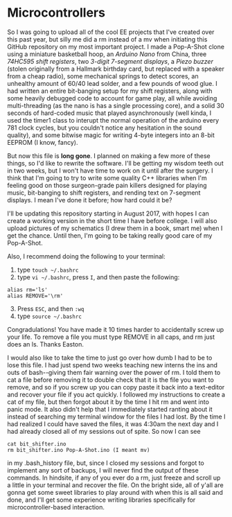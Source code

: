 # Microcontrollers
So I was going to upload all of the cool EE projects that I've created over this past year, but silly me did a rm instead of a mv when initiating this GitHub repository on my most important project. I made a Pop-A-Shot clone using a miniature basketball hoop, an _Arduino Nano_ from China, three _74HC595 shift registers_, two _3-digit 7-segment displays_, a _Piezo buzzer_ (stolen originally from a Hallmark birthday card, but replaced with a speaker from a cheap radio), some mechanical springs to detect scores, an unhealthy amount of 60/40 lead solder, and a few pounds of wood glue. I had written an entire bit-banging setup for my shift registers, along with some heavily debugged code to account for game play, all while avoiding multi-threading (as the nano is has a single processing core), and a solid 30 seconds of hard-coded music that played asynchronously (well kinda, I used the timer1 class to interupt the normal operation of the arduino every 781 clock cycles, but you couldn't notice any hesitation in the sound quality), and some bitwise magic for writing 4-byte integers into an 8-bit EEPROM (I know, fancy). 

But now this file is __long gone__. I planned on making a few more of these things, so I'd like to rewrite the software. I'll be getting my wisdom teeth out in two weeks, but I won't have time to work on it until after the surgery. I think that I'm going to try to write some quality C++ libraries when I'm feeling good on those surgeon-grade pain killers designed for playing music, bit-banging to shift registers, and rending text on 7-segment displays. I mean I've done it before; how hard could it be?

I'll be updating this repository starting in August 2017, with hopes I can create a working version in the short time I have before college. I will also upload pictures of my schematics (I drew them in a book, smart me) when I get the chance. Until then, I'm going to be taking really good care of my Pop-A-Shot.

Also, I recommend doing the following to your terminal:
1. type ```touch ~/.bashrc```
2. type ```vi ~/.bashrc```, press ```I```, and then paste the following:
```
alias rm='ls'
alias REMOVE='\rm'
```
3. Press ```ESC```, and then ```:wq```
4. type ```source ~/.bashrc```

Congradulations! You have made it 10 times harder to accidentally screw up your life. To remove a file you must type REMOVE in all caps, and rm just does an ls. Thanks Easton.

I would also like to take the time to just go over how dumb I had to be to lose this file. I had just spend two weeks teaching new interns the ins and outs of bash--giving them fair warning over the power of rm. I told them to cat a file before removing it to double check that it is the file you want to remove, and so if you screw up you can copy paste it back into a text-editor and recover your file if you act quickly. I followed my instructions to create a cat of my file, but then forgot about it by the time I hit rm and went into panic mode. It also didn't help that I immediately started ranting about it instead of searching my terminal window for the files I had lost. By the time I had realized I could have saved the files, it was 4:30am the next day and I had already closed all of my sessions out of spite. So now I can see 
```
cat bit_shifter.ino
rm bit_shifter.ino Pop-A-Shot.ino (I meant mv)
```
in my .bash_history file, but, since I closed my sessions and forgot to implement any sort of backups, I will never find the output of these commands. In hindsite, if any of you ever do a rm, just freeze and scroll up a little in your terminal and recover the file. On the bright side, all of y'all are gonna get some sweet libraries to play around with when this is all said and done, and I'll get some experience writing libraries specifically for microcontroller-based interaction.
